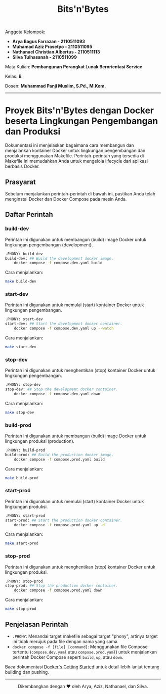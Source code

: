 <h1 align="center" style="margin-bottom: 48px;">Bits'n'Bytes</h1>

Anggota Kelompok:

- **Arya Bagus Farrazan - 2110511093**
- **Muhamad Aziz Prasetyo - 2110511095**
- **Nathanael Christian Albertus - 2110511113**
- **Silva Tulhasanah - 2110511099**

Mata Kuliah: **Pembangunan Perangkat Lunak Berorientasi Service**

Kelas: **B**

Dosen: **Muhammad Panji Muslim, S.Pd., M.Kom.**

---

# Proyek Bits'n'Bytes dengan Docker beserta Lingkungan Pengembangan dan Produksi

Dokumentasi ini menjelaskan bagaimana cara membangun dan menjalankan kontainer Docker untuk lingkungan pengembangan dan produksi menggunakan Makefile. Perintah-perintah yang tersedia di Makefile ini memudahkan Anda untuk mengelola lifecycle dari aplikasi berbasis Docker.

## Prasyarat

Sebelum menjalankan perintah-perintah di bawah ini, pastikan Anda telah menginstal Docker dan Docker Compose pada mesin Anda.

## Daftar Perintah

### build-dev

Perintah ini digunakan untuk membangun (build) image Docker untuk lingkungan pengembangan (development).

```sh
.PHONY: build-dev
build-dev: ## Build the development docker image.
	docker compose -f compose.dev.yaml build
```

Cara menjalankan:

```sh
make build-dev
```

### start-dev

Perintah ini digunakan untuk memulai (start) kontainer Docker untuk lingkungan pengembangan.

```sh
.PHONY: start-dev
start-dev: ## Start the development docker container.
	docker compose -f compose.dev.yaml up --watch
```

Cara menjalankan:

```sh
make start-dev
```

### stop-dev

Perintah ini digunakan untuk menghentikan (stop) kontainer Docker untuk lingkungan pengembangan.

```sh
.PHONY: stop-dev
stop-dev: ## Stop the development docker container.
	docker compose -f compose.dev.yaml down
```

Cara menjalankan:

```sh
make stop-dev
```

### build-prod

Perintah ini digunakan untuk membangun (build) image Docker untuk lingkungan produksi (production).

```sh
.PHONY: build-prod
build-prod: ## Build the production docker image.
	docker compose -f compose.prod.yaml build
```

Cara menjalankan:

```sh
make build-prod
```

### start-prod

Perintah ini digunakan untuk memulai (start) kontainer Docker untuk lingkungan produksi.

```sh
.PHONY: start-prod
start-prod: ## Start the production docker container.
	docker compose -f compose.prod.yaml up -d
```

Cara menjalankan:

```sh
make start-prod
```

### stop-prod

Perintah ini digunakan untuk menghentikan (stop) kontainer Docker untuk lingkungan produksi.

```sh
.PHONY: stop-prod
stop-prod: ## Stop the production docker container.
	docker compose -f compose.prod.yaml down
```

Cara menjalankan:

```sh
make stop-prod
```

## Penjelasan Perintah

- `.PHONY`: Menandai target makefile sebagai target "phony", artinya target ini tidak merujuk pada file dengan nama yang sama.
- `docker compose -f [file] [command]`: Menggunakan file Compose tertentu (`compose.dev.yaml` atau `compose.prod.yaml`) untuk menjalankan perintah Docker Compose seperti `build`, `up`, atau `down`.

Baca dokumentasi [Docker's Getting Started](https://docs.docker.com/go/get-started-sharing/)
untuk detail lebih lanjut tentang building dan pushing.

---

<p align="center">Dikembangkan dengan ❤️ oleh Arya, Aziz, Nathanael, dan Silva.</p>
